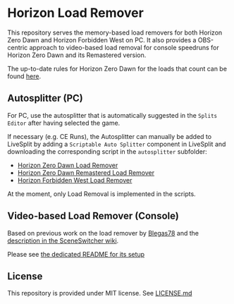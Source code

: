 # Horizon Load Remover

This repository serves the memory-based load removers for both Horizon Zero Dawn and Horizon Forbidden West on PC. It also provides a OBS-centric approach to video-based load removal for console speedruns for Horizon Zero Dawn and its Remastered version.

The up-to-date rules for Horizon Zero Dawn for the loads that count can be found [here](https://www.speedrun.com/hzd/guides/6atmp).

## Autosplitter (PC)

For PC, use the autosplitter that is automatically suggested in the `Splits Editor` after having selected the game.

If necessary (e.g. CE Runs), the Autosplitter can manually be added to LiveSplit by adding a `Scriptable Auto Splitter` component in LiveSplit and downloading the corresponding script in the `autosplitter` subfolder:
* [Horizon Zero Dawn Load Remover](https://raw.githubusercontent.com/HorizonSpeedrun/horizon-load-remover/master/autosplitter/hzd-autosplitter.asl)
* [Horizon Zero Dawn Remastered Load Remover](https://raw.githubusercontent.com/HorizonSpeedrun/horizon-load-remover/master/autosplitter/hzdr-autosplitter.asl)
* [Horizon Forbidden West Load Remover](https://raw.githubusercontent.com/HorizonSpeedrun/horizon-load-remover/master/autosplitter/hfw-autosplitter.asl)

At the moment, only Load Removal is implemented in the scripts.

## Video-based Load Remover (Console)

Based on previous work on the load remover by [Blegas78](https://github.com/blegas78/autoSplitters) and the [description in the SceneSwitcher wiki](https://github.com/WarmUpTill/SceneSwitcher/wiki/Activate-overlay-to-hide-parts-of-the-screen).

Please see [the dedicated README for its setup](video-based-LR.md)

## License

This repository is provided under MIT license. See [LICENSE.md](/LICENSE.md)
